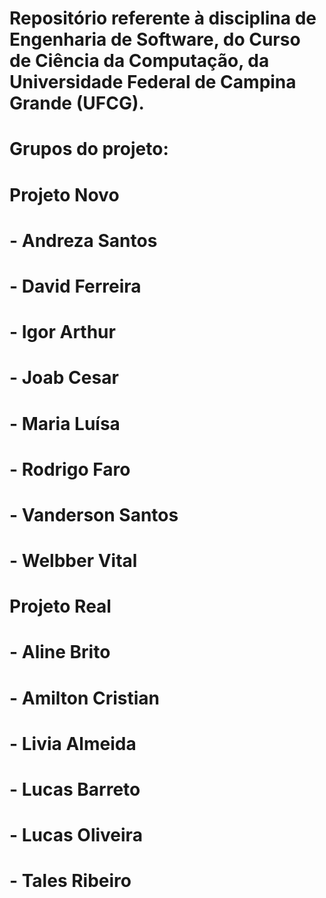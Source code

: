 # Repositório referente à disciplina de Engenharia de Software, do Curso de Ciência da Computação, da Universidade Federal de Campina Grande (UFCG).
#
# Grupos do projeto:
#
#  Projeto Novo
#    - Andreza Santos
#    - David Ferreira
#    - Igor Arthur
#    - Joab Cesar
#    - Maria Luísa
#    - Rodrigo Faro
#    - Vanderson Santos
#    - Welbber Vital
#
#  Projeto Real
#    - Aline Brito
#    - Amilton Cristian
#    - Livia Almeida
#    - Lucas Barreto
#    - Lucas Oliveira
#    - Tales Ribeiro
